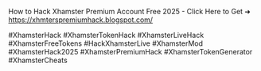 How to Hack Xhamster Premium Account Free 2025 - Click Here to Get ➜ 	https://xhmterspremiumhack.blogspot.com/

#XhamsterHack #XhamsterTokenHack #XhamsterLiveHack #XhamsterFreeTokens #HackXhamsterLive #XhamsterMod #XhamsterHack2025 #XhamsterPremiumHack #XhamsterTokenGenerator #XhamsterCheats
